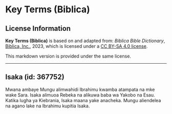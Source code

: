 # Key Terms (Biblica)

## License Information

**Key Terms (Biblica)** is based on and adapted from: _Biblica Bible Dictionary_, [Biblica, Inc.](https://www.biblica.com/), 2023, which is licensed under a [CC BY-SA 4.0 license](https://creativecommons.org/licenses/by-sa/4.0/legalcode.en).

This markdown version is provided under the same license.



--------------------------------

## Isaka (id: 367752)

Mwana ambaye Mungu alimwahidi Ibrahimu kwamba atampata na mke wake Sara. Isaka alimuoa Rebeka na alikuwa baba wa Yakobo na Esau. Katika lugha ya Kiebrania, Isaka maana yake anacheka. Mungu aliendelea na agano lake na Ibrahimu kupitia Isaka.


